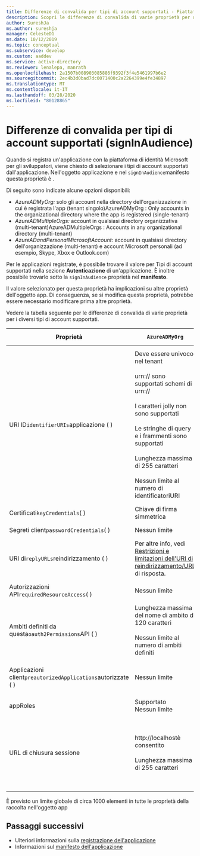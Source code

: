 ```yaml
---
title: Differenze di convalida per tipi di account supportati - Piattaforma di identità Microsoft Azure
description: Scopri le differenze di convalida di varie proprietà per diversi tipi di account supportati quando registri l'app con la piattaforma di identità Microsoft.
author: SureshJa
ms.author: sureshja
manager: CelesteDG
ms.date: 10/12/2019
ms.topic: conceptual
ms.subservice: develop
ms.custom: aaddev
ms.service: active-directory
ms.reviewer: lenalepa, manrath
ms.openlocfilehash: 2a1507b008903085886f9392f3f4e5461997b6e2
ms.sourcegitcommit: 2ec4b3d0bad7dc0071400c2a2264399e4fe34897
ms.translationtype: MT
ms.contentlocale: it-IT
ms.lasthandoff: 03/28/2020
ms.locfileid: "80128865"
---
```

# <a name="validation-differences-by-supported-account-types-signinaudience"></a>Differenze di convalida per tipi di account supportati (signInAudience)

Quando si registra un'applicazione con la piattaforma di identità Microsoft per gli sviluppatori, viene chiesto di selezionare i tipi di account supportati dall'applicazione. Nell'oggetto applicazione e nel `signInAudience`manifesto questa proprietà è .

Di seguito sono indicate alcune opzioni disponibili:

- *AzureADMyOrg:* solo gli account nella directory dell'organizzazione in cui è registrata l'app (tenant singolo)AzureADMyOrg : Only accounts in the organizational directory where the app is registered (single-tenant)
- *AzureADMultipleOrgs:* account in qualsiasi directory organizzativa (multi-tenant)AzureADMultipleOrgs : Accounts in any organizational directory (multi-tenant)
- *AzureADandPersonalMicrosoftAccount:* account in qualsiasi directory dell'organizzazione (multi-tenant) e account Microsoft personali (ad esempio, Skype, Xbox e Outlook.com)

Per le applicazioni registrate, è possibile trovare il valore per Tipi di account supportati nella sezione **Autenticazione** di un'applicazione. È inoltre possibile trovarlo sotto la `signInAudience` proprietà nel **manifesto**.

Il valore selezionato per questa proprietà ha implicazioni su altre proprietà dell'oggetto app. Di conseguenza, se si modifica questa proprietà, potrebbe essere necessario modificare prima altre proprietà.

Vedere la tabella seguente per le differenze di convalida di varie proprietà per i diversi tipi di account supportati.

| Proprietà | `AzureADMyOrg` | `AzureADMultipleOrgs` | `AzureADandPersonalMicrosoftAccount` e `PersonalMicrosoftAccount` |
|--------------|---------------|----------------|----------------|
| URI ID`identifierURIs`applicazione ( )  | Deve essere univoco nel tenant <br><br> urn:// sono supportati schemi di urn:// <br><br> I caratteri jolly non sono supportati <br><br> Le stringhe di query e i frammenti sono supportati <br><br> Lunghezza massima di 255 caratteri <br><br> Nessun limite al numero di identificatoriURI  | Deve essere globalmente univoco <br><br> urn:// sono supportati schemi di urn:// <br><br> I caratteri jolly non sono supportati <br><br> Le stringhe di query e i frammenti sono supportati <br><br> Lunghezza massima di 255 caratteri <br><br> Nessun limite al numero di identificatoriURI | Deve essere globalmente univoco <br><br> gli schemi di urn:// non sono supportati <br><br> I caratteri jolly, i frammenti e le stringhe di query non sono supportati <br><br> Lunghezza massima di 120 caratteri <br><br> Massimo 50 identificatoriURI |
| Certificati`keyCredentials`( ) | Chiave di firma simmetrica | Chiave di firma simmetrica | Crittografia e chiave di firma asimmetrica | 
| Segreti client`passwordCredentials`( ) | Nessun limite | Nessun limite | Se liveSDK è abilitato: massimo 2 segreti client | 
| URI di`replyURLs`reindirizzamento ( ) | Per altre info, vedi [Restrizioni e limitazioni dell'URI di reindirizzamento/URL](reply-url.md) di risposta. | | | 
| Autorizzazioni API`requiredResourceAccess`( ) | Nessun limite | Nessun limite | Massimo 30 autorizzazioni per risorsa consentite (ad esempio Microsoft Graph) | 
| Ambiti definiti da questa`oauth2Permissions`API ( ) | Lunghezza massima del nome di ambito di 120 caratteri <br><br> Nessun limite al numero di ambiti definiti | Lunghezza massima del nome di ambito di 120 caratteri <br><br> Nessun limite al numero di ambiti definiti |  Lunghezza massima del nome di ambito di 40 caratteri <br><br> Massimo 100 ambiti definiti | 
| Applicazioni client`preautorizedApplications`autorizzate ( ) | Nessun limite | Nessun limite | Massimo totale di 500 <br><br> Massimo 100 app client definite <br><br> Massimo 30 ambiti definiti per client | 
| appRoles | Supportato <br> Nessun limite | Supportato <br> Nessun limite | Non supportate | 
| URL di chiusura sessione | http://localhostè consentito <br><br> Lunghezza massima di 255 caratteri | http://localhostè consentito <br><br> Lunghezza massima di 255 caratteri | <br><br> https://localhostè consentito, http://localhost non riesce per MSA <br><br> Lunghezza massima di 255 caratteri <br><br> Lo schema HTTP non è consentito <br><br> I caratteri jolly non sono supportati | 

È previsto un limite globale di circa 1000 elementi in tutte le proprietà della raccolta nell'oggetto app

## <a name="next-steps"></a>Passaggi successivi

- Ulteriori informazioni sulla [registrazione dell'applicazione](app-objects-and-service-principals.md)
- Informazioni sul [manifesto dell'applicazione](reference-app-manifest.md)
